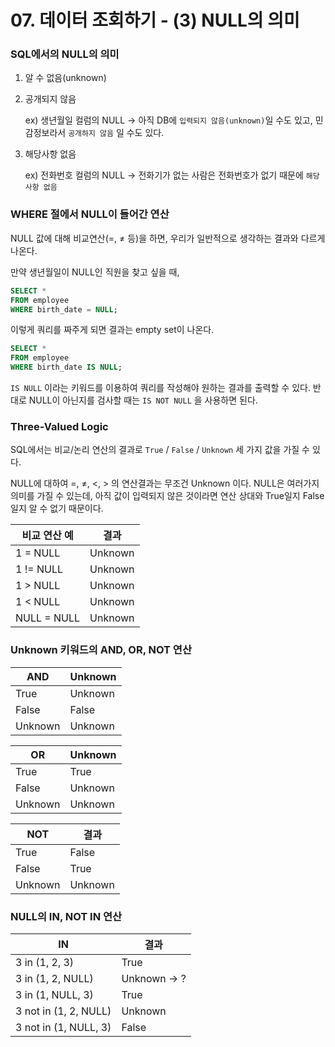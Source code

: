 # 07. 데이터 조회하기 - (3) NULL의 의미

### SQL에서의 NULL의 의미

1. 알 수 없음(unknown)
2. 공개되지 않음
    
    ex) 생년월일 컬럼의 NULL 
    → 아직 DB에 `입력되지 않음(unknown)`일 수도 있고, 민감정보라서 `공개하지 않음` 일 수도 있다. 
    
3. 해당사항 없음
    
    ex) 전화번호 컬럼의 NULL
    → 전화기가 없는 사람은 전화번호가 없기 때문에 `해당사항 없음`
    

### WHERE 절에서 NULL이 들어간 연산

NULL 값에 대해 비교연산(=, ≠ 등)을 하면, 우리가 일반적으로 생각하는 결과와 다르게 나온다.

만약 생년월일이 NULL인 직원을 찾고 싶을 때,

```sql
SELECT *
FROM employee
WHERE birth_date = NULL;
```

이렇게 쿼리를 짜주게 되면 결과는 empty set이 나온다. 

```sql
SELECT *
FROM employee
WHERE birth_date IS NULL;
```

`IS NULL` 이라는 키워드를 이용하여 쿼리를 작성해야 원하는 결과를 출력할 수 있다. 반대로 NULL이 아닌지를 검사할 때는 `IS NOT NULL` 을 사용하면 된다.

### Three-Valued Logic

SQL에서는 비교/논리 연산의 결과로 `True` / `False` / `Unknown` 세 가지 값을 가질 수 있다.

NULL에 대하여 =, ≠, <, > 의 연산결과는 무조건 Unknown 이다. 
NULL은 여러가지 의미를 가질 수 있는데, 아직 값이 입력되지 않은 것이라면 연산 상대와 True일지 False일지 알 수 없기 때문이다.

| 비교 연산 예 | 결과 |
| --- | --- |
| 1 = NULL | Unknown |
| 1 != NULL | Unknown |
| 1 > NULL | Unknown |
| 1 < NULL | Unknown |
| NULL = NULL | Unknown |

### Unknown 키워드의 AND, OR, NOT 연산

| AND | Unknown |
| --- | --- |
| True | Unknown |
| False | False |
| Unknown | Unknown |

| OR | Unknown |
| --- | --- |
| True | True |
| False | Unknown |
| Unknown | Unknown |

| NOT | 결과 |
| --- | --- |
| True | False |
| False | True |
| Unknown | Unknown |

### NULL의 IN, NOT IN 연산

| IN | 결과 |
| --- | --- |
| 3 in (1, 2, 3) | True |
| 3 in (1, 2, NULL) | Unknown → ? |
| 3 in (1, NULL, 3) | True |
| 3 not in (1, 2, NULL) | Unknown |
| 3 not in (1, NULL, 3) | False |

